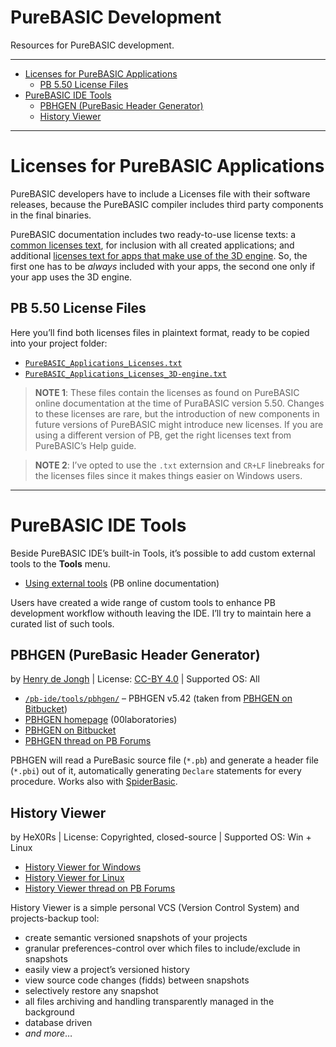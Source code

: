 PureBASIC Development
=====================

Resources for PureBASIC development.

------------------------------------------------------------------------

<!-- #toc -->
-   [Licenses for PureBASIC Applications](#licenses-for-purebasic-applications)
    -   [PB 5.50 License Files](#pb-550-license-files)
-   [PureBASIC IDE Tools](#purebasic-ide-tools)
    -   [PBHGEN (PureBasic Header Generator)](#pbhgen-purebasic-header-generator)
    -   [History Viewer](#history-viewer)

<!-- /toc -->

------------------------------------------------------------------------

Licenses for PureBASIC Applications
===================================

PureBASIC developers have to include a Licenses file with their software releases, because the PureBASIC compiler includes third party components in the final binaries.

PureBASIC documentation includes two ready-to-use license texts: a [common licenses text](https://www.purebasic.com/documentation/reference/license_application.html), for inclusion with all created applications; and additional [licenses text for apps that make use of the 3D engine](https://www.purebasic.com/documentation/reference/license_engine3d.html). So, the first one has to be *always* included with your apps, the second one only if your app uses the 3D engine.

PB 5.50 License Files
---------------------

Here you’ll find both licenses files in plaintext format, ready to be copied into your project folder:

-   [`PureBASIC_Applications_Licenses.txt`](PureBASIC_Applications_Licenses.txt)
-   [`PureBASIC_Applications_Licenses_3D-engine.txt`](PureBASIC_Applications_Licenses_3D-engine.txt)

> **NOTE 1**: These files contain the licenses as found on PureBASIC online documentation at the time of PuraBASIC version 5.50. Changes to these licenses are rare, but the introduction of new components in future versions of PureBASIC might introduce new licenses. If you are using a different version of PB, get the right licenses text from PureBASIC’s Help guide.

> **NOTE 2**: I’ve opted to use the `.txt` externsion and `CR+LF` linebreaks for the licenses files since it makes things easier on Windows users.

------------------------------------------------------------------------

PureBASIC IDE Tools
===================

Beside PureBASIC IDE’s built-in Tools, it’s possible to add custom external tools to the **Tools** menu.

-   [Using external tools](https://www.purebasic.com/documentation/reference/ide_externaltools.html) (PB online documentation)

Users have created a wide range of custom tools to enhance PB development workflow withouth leaving the IDE. I’ll try to maintain here a curated list of such tools.

PBHGEN (PureBasic Header Generator)
-----------------------------------

by [Henry de Jongh](https://00laboratories.com/about/henry-de-jongh) | License: [CC-BY 4.0](https://bitbucket.org/Henry00/pbhgen/src/e5828286b22ca59ec6168e49c57a1c51718978b4/LICENSE?at=master&fileviewer=file-view-default) | Supported OS: All

-   [`/pb-ide/tools/pbhgen/`](./pb-ide/tools/pbhgen/) – PBHGEN v5.42 (taken from [PBHGEN on Bitbucket](https://bitbucket.org/Henry00/pbhgen))
-   [PBHGEN homepage](http://00laboratories.com/downloads/programming/purebasic-header-generator) (00laboratories)
-   [PBHGEN on Bitbucket](https://bitbucket.org/Henry00/pbhgen)
-   [PBHGEN thread on PB Forums](http://www.purebasic.fr/english/viewtopic.php?f=27&t=53414)

PBHGEN will read a PureBasic source file (`*.pb`) and generate a header file (`*.pbi`) out of it, automatically generating `Declare` statements for every procedure. Works also with [SpiderBasic](https://www.spiderbasic.com/).

History Viewer
--------------

by HeX0Rs | License: Copyrighted, closed-source | Supported OS: Win + Linux

-   [History Viewer for Windows](http://hex0rs.coderbu.de/e107_plugins/download/download.php?view.2)
-   [History Viewer for Linux](http://hex0rs.coderbu.de/e107_plugins/download/download.php?view.10)
-   [History Viewer thread on PB Forums](http://www.purebasic.fr/english/viewtopic.php?f=27&t=45757)

History Viewer is a simple personal VCS (Version Control System) and projects-backup tool:

-   create semantic versioned snapshots of your projects
-   granular preferences-control over which files to include/exclude in snapshots
-   easily view a project’s versioned history
-   view source code changes (fidds) between snapshots
-   selectively restore any snapshot
-   all files archiving and handling transparently managed in the background
-   database driven
-   *and more*…

